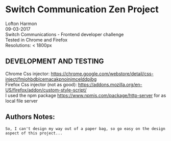 # Switch Communication Zen Project
  Lofton Harmon <br />
  09-03-2017 <br />
  Switch Communications - Frontend developer challenge <br />
  Tested in Chrome and Firefox <br />
  Resolutions: < 1800px <br />

## DEVELOPMENT AND TESTING
  Chrome Css injector: https://chrome.google.com/webstore/detail/css-inject/fmiohbdblcemacakpnoinjmcelddpjbg <br />
  Firefox Css injector (not as good): https://addons.mozilla.org/en-US/firefox/addon/custom-style-script/ <br />
  I used the npm package https://www.npmjs.com/package/http-server for as local file server <br />

## Authors Notes:
    So, I can't design my way out of a paper bag, so go easy on the design aspect of this project...
